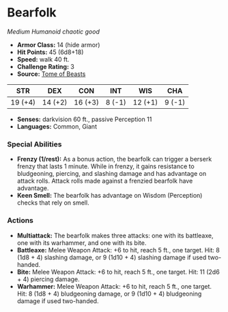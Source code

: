 # Bearfolk

*Medium* *Humanoid* *chaotic good*

- **Armor Class:** 14 (hide armor)
- **Hit Points:** 45 (6d8+18)
- **Speed:** walk 40 ft.
- **Challenge Rating:** 3
- **Source:** [Tome of Beasts](https://koboldpress.com/kpstore/product/tome-of-beasts-for-5th-edition-print/)

| STR | DEX | CON | INT | WIS | CHA |
| --- | --- | --- | --- | --- | --- |
| 19 (+4) | 14 (+2) | 16 (+3) | 8 (-1) | 12 (+1) | 9 (-1) |

- **Senses:** darkvision 60 ft., passive Perception 11
- **Languages:** Common, Giant
### Special Abilities
- **Frenzy (1/rest):** As a bonus action, the bearfolk can trigger a berserk frenzy that lasts 1 minute. While in frenzy, it gains resistance to bludgeoning, piercing, and slashing damage and has advantage on attack rolls. Attack rolls made against a frenzied bearfolk have advantage.
- **Keen Smell:** The bearfolk has advantage on Wisdom (Perception) checks that rely on smell.
### Actions
- **Multiattack:** The bearfolk makes three attacks: one with its battleaxe, one with its warhammer, and one with its bite.
- **Battleaxe:** Melee Weapon Attack: +6 to hit, reach 5 ft., one target. Hit: 8 (1d8 + 4) slashing damage, or 9 (1d10 + 4) slashing damage if used two-handed.
- **Bite:** Melee Weapon Attack: +6 to hit, reach 5 ft., one target. Hit: 11 (2d6 + 4) piercing damage.
- **Warhammer:** Melee Weapon Attack: +6 to hit, reach 5 ft., one target. Hit: 8 (1d8 + 4) bludgeoning damage, or 9 (1d10 + 4) bludgeoning damage if used two-handed.
